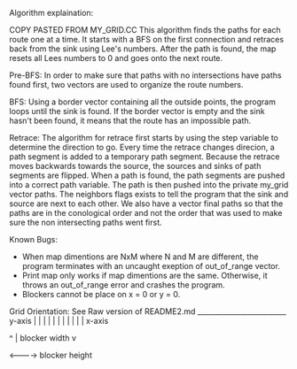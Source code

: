 
Algorithm explaination:

COPY PASTED FROM MY_GRID.CC 
This algorithm finds the paths for each route one at a time. It starts with a BFS on the 
first connection and retraces back from the sink using Lee's numbers. After the path is found, 
the map resets all Lees numbers to 0 and goes onto the next route. 

Pre-BFS: In order to make sure that paths with no intersections have paths found first, two 
vectors are used to organize the route numbers.

BFS: Using a border vector containing all the outside points, the program loops until the sink 
is found. If the border vector is empty and the sink hasn't been found, it means that the route 
has an impossible path.

Retrace: The algorithm for retrace first starts by using the step variable to determine the 
direction to go. Every time the retrace changes direcion, a path segment is added to a temporary 
path segment. Because the retrace moves backwards towards the source, the sources and sinks of 
path segments are flipped. When a path is found, the path segments are pushed into a correct 
path variable. The path is then pushed into the private my_grid vector paths. The neighbors flags 
exists to tell the program that the sink and source are next to each other. We also have a vector 
final paths so that the paths are in the conological order and not the order that was used to 
make sure the non intersecting paths went first.


Known Bugs:

- When map dimentions are NxM where N and M are different, the program terminates with an uncaught 
exeption of out_of_range vector.
- Print map only works if map dimentions are the same. Otherwise, it throws an out_of_range error 
and crashes the program. 
- Blockers cannot be place on x = 0 or y = 0. 

Grid Orientation: 
See Raw version of README2.md
_________________________ y-axis
|
|
|
|
|
|
|
|
|
|
|
x-axis

^
|	blocker width
v

<---->	blocker height
